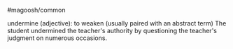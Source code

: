 #magoosh/common

undermine (adjective): to weaken (usually paired with an abstract term) 
The student undermined the teacher's authority by questioning the teacher's judgment on numerous 
occasions. 
